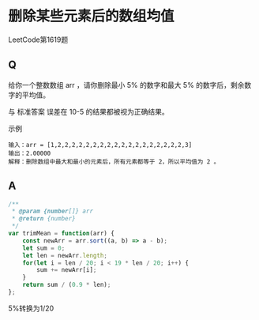 # 删除某些元素后的数组均值

LeetCode第1619题

## Q
给你一个整数数组 arr ，请你删除最小 5% 的数字和最大 5% 的数字后，剩余数字的平均值。

与 标准答案 误差在 10-5 的结果都被视为正确结果。

示例
```
输入：arr = [1,2,2,2,2,2,2,2,2,2,2,2,2,2,2,2,2,2,2,3]
输出：2.00000
解释：删除数组中最大和最小的元素后，所有元素都等于 2，所以平均值为 2 。

```

## A
```javascript
/**
 * @param {number[]} arr
 * @return {number}
 */
var trimMean = function(arr) {
    const newArr = arr.sort((a, b) => a - b);
    let sum = 0;
    let len = newArr.length;
    for(let i = len / 20; i < 19 * len / 20; i++) {
        sum += newArr[i];
    }
    return sum / (0.9 * len);
};
```

5%转换为1/20